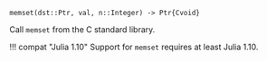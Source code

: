 ```
memset(dst::Ptr, val, n::Integer) -> Ptr{Cvoid}
```

Call `memset` from the C standard library.

!!! compat "Julia 1.10"
    Support for `memset` requires at least Julia 1.10.

